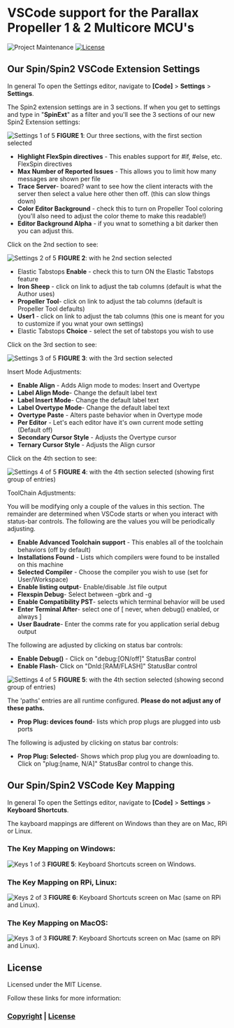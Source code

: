 # VSCode support for the Parallax Propeller 1 & 2 Multicore MCU's

![Project Maintenance][maintenance-shield]
[![License][license-shield]](LICENSE) 

## Our Spin/Spin2 VSCode Extension Settings

In general To open the Settings editor, navigate to **[Code]** > **Settings** > **Settings**.

The Spin2 extension settings are in 3 sections.  If when you get to settings and type in "**SpinExt**" as a filter and you'll see the 3 sections of our new Spin2 Extension settings:

![Settings 1 of 5](./DOCs/stgs-extn.png)
**FIGURE 1**: Our three sections, with the first section selected

- **Highlight FlexSpin directives** - This enables support for #if, #else, etc. FlexSpin directives
- **Max Number of Reported Issues** - This allows you to limit how many messages are shown per file
- **Trace Server**- boared? want to see how the client interacts with the server then select a value here other then off. (this can slow things down)
- **Color Editor Background** - check this to turn on Propeller Tool coloring (you'll also need to adjust the color theme to make this readable!)
- **Editor Background Alpha** - if you wnat to something a bit darker then you can adjust this.

Click on the 2nd section to see:

![Settings 2 of 5](./DOCs/stgs-tabstops.png)
**FIGURE 2**: with he 2nd section selected

- Elastic Tabstops **Enable** - check this to turn ON the Elastic Tabstops feature
- **Iron Sheep** - click on link to adjust the tab columns (default is what the Author uses)
- **Propeller Tool**- click on link to adjust the tab columns (default is Propeller Tool defaults)
- **User1** - click on link to adjust the tab columns (this one is meant for you to customize if you wnat your own settings)
- Elastic Tabstops **Choice** - select the set of tabstops you wish to use

Click on the 3rd section to see:

![Settings 3 of 5](./DOCs/stgs-insertMode.png)
**FIGURE 3**: with the 3rd section selected

Insert Mode Adjustments:

- **Enable Align** - Adds Align mode to modes: Insert and Overtype
- **Label Align Mode**- Change the default label text
- **Label Insert Mode**- Change the default label text
- **Label Overtype Mode**- Change the default label text
- **Overtype Paste** - Alters paste behavior when in Overtype mode
- **Per Editor** - Let's each editor have it's own current mode setting (Default off)
- **Secondary Cursor Style** - Adjusts the Overtype cursor
- **Ternary Cursor Style** - Adjusts the Align cursor

Click on the 4th section to see:

![Settings 4 of 5](./DOCs/stgs-toolchain1.png)
**FIGURE 4**: with the 4th section selected (showing first group of entries)

ToolChain Adjustments:

You will be modifying only a couple of the values in this section. The remainder are determined when VSCode starts or when you interact with status-bar controls. The following are the values you will be periodically adjusting.

- **Enable Advanced Toolchain support** - This enables all of the toolchain behaviors (off by default)
- **Installations Found** - Lists which compilers were found to be installed on this machine
- **Selected Compiler** - Choose the compiler you wish to use (set for User/Workspace)
- **Enable listing output**- Enable/disable .lst file output
- **Flexspin Debug**- Select between -gbrk and -g
- **Enable Compatibility PST**- selects which terminal behavior will be used
- **Enter Terminal After**- select one of [ never, when debug() enabled, or always ]
- **User Baudrate**- Enter the comms rate for you application serial debug output

The following are adjusted by clicking on status bar controls:

- **Enable Debug()** - Click on "debug:[ON/off]" StatusBar control
- **Enable Flash**- Click on "Dnld:[RAM/FLASH]" StatusBar control

![Settings 4 of 5](./DOCs/stgs-toolchain2.png)
**FIGURE 5**: with the 4th section selected (showing second group of entries)

The 'paths' entries are all runtime configured. **Please do not adjust any of these paths.**

- **Prop Plug: devices found**- lists which prop plugs are plugged into usb ports

The following is adjusted by clicking on status bar controls:

- **Prop Plug: Selected**- Shows which prop plug you are downloading to. Click on "plug:[name, N/A]" StatusBar control to change this.

## Our Spin/Spin2 VSCode Key Mapping

In general To open the Settings editor, navigate to **[Code]** > **Settings** > **Keyboard Shortcuts**.

The kayboard mappings are different on Windows than they are on Mac, RPi or Linux.

### The Key Mapping on Windows:

![Keys 1 of 3](./DOCs/win-keys.png)
**FIGURE 5**: Keyboard Shortcuts screen on Windows.

### The Key Mapping on RPi, Linux:

![Keys 2 of 3](./DOCs/RPi-keys.png)
**FIGURE 6**: Keyboard Shortcuts screen on Mac (same on RPi and Linux).

### The Key Mapping on MacOS:

![Keys 3 of 3](./DOCs/mac-keys.png)
**FIGURE 7**: Keyboard Shortcuts screen on Mac (same on RPi and Linux).

## License

Licensed under the MIT License. 

Follow these links for more information:

### [Copyright](copyright) | [License](LICENSE)

[maintenance-shield]: https://img.shields.io/badge/maintainer-stephen%40ironsheep%2ebiz-blue.svg?style=for-the-badge

[marketplace-version]: https://vsmarketplacebadge.apphb.com/version-short/ironsheepproductionsllc.spin2.svg

[marketplace-installs]: https://vsmarketplacebadge.apphb.com/installs-short/ironsheepproductionsllc.spin2.svg

[marketplace-rating]: https://vsmarketplacebadge.apphb.com/rating-short/ironsheepproductionsllc.spin2.svg

[license-shield]: https://img.shields.io/badge/License-MIT-yellow.svg

[Release-shield]: https://img.shields.io/github/release/ironsheep/P2-vscode-extensions/all.svg

[Issues-shield]: https://img.shields.io/github/issues/ironsheep/P2-vscode-extensions.svg
